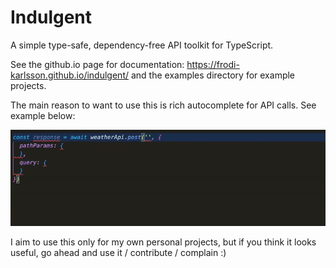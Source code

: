 # Indulgent

A simple type-safe, dependency-free API toolkit for TypeScript.

See the github.io page for documentation: https://frodi-karlsson.github.io/indulgent/ and the examples directory for example projects.

The main reason to want to use this is rich autocomplete for API calls. See example below:

<img src="media/example.gif" />

I aim to use this only for my own personal projects, but if you think it looks useful, go ahead and use it / contribute / complain :)
